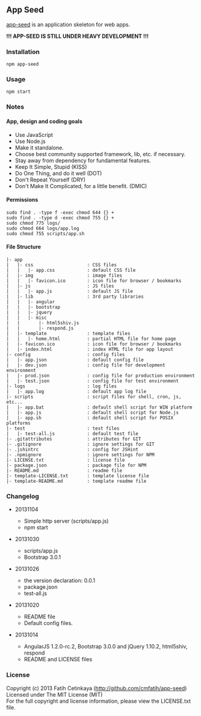 ## App Seed

  [app-seed](http://github.com/cmfatih/app-seed) is an application skeleton for web apps.  

  **!!! APP-SEED IS STILL UNDER HEAVY DEVELOPMENT !!!**  

### Installation

```
npm app-seed
```

### Usage

```
npm start
```

### Notes

#### App, design and coding goals

  * Use JavaScript
  * Use Node.js
  * Make it standalone.
  * Choose best community supported framework, lib, etc. if necessary.
  * Stay away from dependency for fundamental features.
  * Keep It Simple, Stupid (KISS)
  * Do One Thing, and do it well (DOT)
  * Don't Repeat Yourself (DRY)
  * Don't Make It Complicated, for a little benefit. (DMIC)

#### Permissions

```
sudo find . -type f -exec chmod 644 {} +
sudo find . -type d -exec chmod 755 {} +
sudo chmod 775 logs/
sudo chmod 664 logs/app.log
sudo chmod 755 scripts/app.sh
```

#### File Structure

```
|- app
|   |- css                    : CSS files
|   |   |- app.css            : default CSS file
|   |- img                    : image files
|   |   |- favicon.ico        : icon file for browser / bookmarks
|   |- js                     : JS files
|   |   |- app.js             : default JS file
|   |- lib                    : 3rd party libraries
|   |   |- angular
|   |   |- bootstrap
|   |   |- jquery
|   |   |- misc
|   |       |- html5shiv.js 
|   |       |- respond.js
|   |- template               : template files
|   |   |- home.html          : partial HTML file for home page
|   |- favicon.ico            : icon file for browser / bookmarks
|   |- index.html             : index HTML file for app layout
|- config                     : config files
|   |- app.json               : default config file
|   |- dev.json               : config file for development environment
|   |- prod.json              : config file for production environment
|   |- test.json              : config file for test environment
|- logs                       : log files
|   |- app.log                : default app log file
|- scripts                    : script files for shell, cron, js, etc...
|   |- app.bat                : default shell script for WIN platform
|   |- app.js                 : default shell script for Node.js
|   |- app.sh                 : default shell script for POSIX platforms
|- test                       : test files
|   |- test-all.js            : default test file
|- .gitattributes             : attributes for GIT
|- .gitignore                 : ignore settings for GIT
|- .jshintrc                  : config for JSHint
|- .npmignore                 : ignore settings for NPM
|- LICENSE.txt                : license file
|- package.json               : package file for NPM
|- README.md                  : readme file
|- template-LICENSE.txt       : template license file
|- template-README.md         : template readme file
```

### Changelog

  * 20131104
    * Simple http server (scripts/app.js)
    * npm start

  * 20131030
    * scripts/app.js
    * Bootstrap 3.0.1

  * 20131026
    * the version declaration: 0.0.1
    * package.json
    * test-all.js

  * 20131020
    * README file
    * Default config files.

  * 20131014 
    * AngularJS 1.2.0-rc.2, Bootstrap 3.0.0 and jQuery 1.10.2, html5shiv, respond
    * README and LICENSE files

### License

Copyright (c) 2013 Fatih Cetinkaya (http://github.com/cmfatih/app-seed)  
Licensed under The MIT License (MIT)  
For the full copyright and license information, please view the LICENSE.txt file.